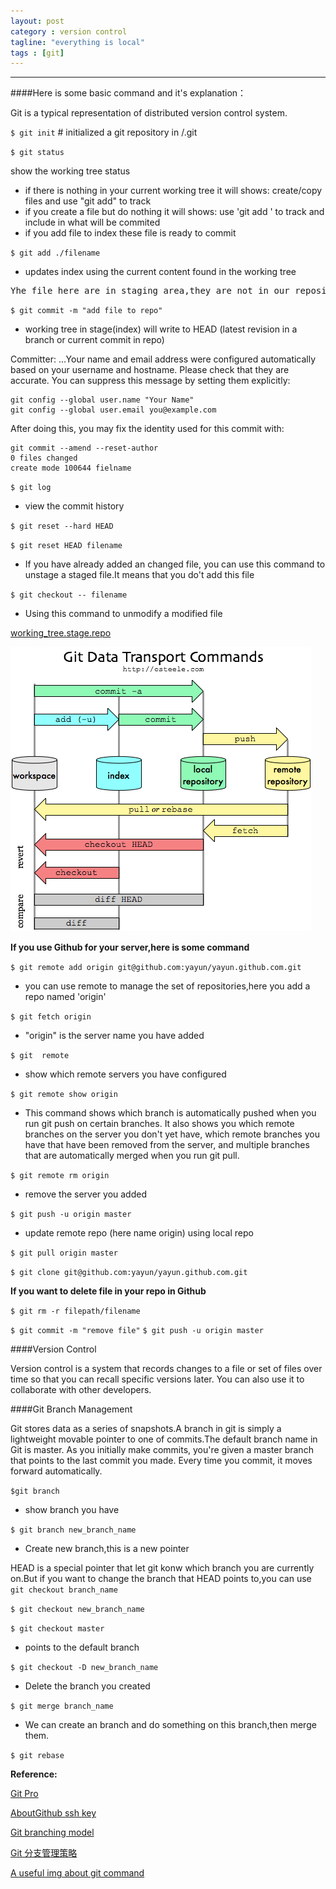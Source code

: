 ```yaml
---
layout: post
category : version control
tagline: "everything is local"
tags : [git]
---
```


---
<!--要补下markdown html/css 还有关于路径的问题
<img src="/images/usual-git.jpg"/>
- **\_config.yml** 
<pre class='pre-color'> -->
####Here is some basic command and it's explanation：

Git is a typical representation of distributed version control system.

`$ git init`  # initialized a git repository in /.git

`$ git status ` 

show the working tree status

* if there is nothing in your current working tree it will shows: create/copy files and use "git add" to track
* if you create a file but do nothing it will shows: use 'git add ' to track and include in what will be commited
* if you add file to index these file is ready to commit<!--more-->

`$ git add ./filename` 

* updates index using the current content found in the working tree

<pre  class="pre-color">Yhe file here are in staging area,they are not in our repository yet</pre>


`$ git commit -m "add file to repo"` 

* working tree in stage(index) will write to HEAD (latest revision in a branch or current commit in repo)

Committer: ...Your name and email address were configured automatically based
on your username and hostname. Please check that they are accurate.
You can suppress this message by setting them explicitly:

    git config --global user.name "Your Name"
    git config --global user.email you@example.com

After doing this, you may fix the identity used for this commit with:

    git commit --amend --reset-author
    0 files changed
    create mode 100644 fielname

`$ git log`

* view the commit history

`$ git reset --hard HEAD`

`$ git reset HEAD filename`

* If you have already added an changed file, you can use this command to unstage a staged file.It means that you do't add this file

`$ git checkout -- filename`

* Using this command to unmodify a modified file

[working_tree.stage.repo](http://stackoverflow.com/questions/3689838/difference-between-head-working-tree-index-in-git)


<img src="/images/about_git_0.png"/><br/>

**If you use Github for your server,here is some command**

`$ git remote add origin git@github.com:yayun/yayun.github.com.git`

 * you can use remote to manage the set of repositories,here you add a repo named 'origin'

 `$ git fetch origin`

 * "origin" is the server name you have added

`$ git  remote`
 
* show which remote servers you have configured

`$ git remote show origin`

* This command shows which branch is automatically pushed when you run git push on certain branches. It also shows you which remote branches on the server you don't yet have, which remote branches you have that have been removed from the server, and multiple branches that are automatically merged when you run git pull.

`$ git remote rm origin`

* remove the server you added

`$ git push -u origin master`

* update remote repo (here name origin) using local repo

`$ git pull origin master`

`$ git clone git@github.com:yayun/yayun.github.com.git`

 **If you want to delete file in your repo in Github**

`$ git rm -r filepath/filename`
<!--如果不小心错误提交  git的相关命令-->
`$ git commit -m "remove file"`
`$ git push -u origin master`

####Version Control

Version control is a  system that records changes to a file or set of files over time so that you can recall specific versions later. You can also use it to collaborate with other developers.

####Git Branch Management

Git stores data as a series of snapshots.A branch in git is simply a lightweight movable pointer to one of commits.The default branch name in Git is master. As you initially make commits, you're given a master branch that points to the last commit you made. Every time you commit, it moves forward automatically.

`$git branch`

* show branch you have

`$ git branch new_branch_name`

* Create new branch,this is a new pointer

HEAD is a special pointer that let git konw which branch you are currently on.But if you want to change the branch that HEAD points to,you can use ` git checkout branch_name`

`$ git checkout new_branch_name`

`$ git checkout master`

* points to the default branch

`$ git checkout -D new_branch_name`

* Delete the branch you created

`$ git merge branch_name`

* We can create an branch and do something on this branch,then merge them.

`$ git rebase`

**Reference:**

[Git Pro](http://git-scm.com/book/en/Getting-Started-About-Version-Control)

[AboutGithub ssh key](https://help.github.com/articles/generating-ssh-keys)

[Git branching model](http://nvie.com/posts/a-successful-git-branching-model)

[Git 分支管理策略](http://www.ruanyifeng.com/blog/2012/07/git.html)

[A useful img about git command](/images/usual-git.jpg)
